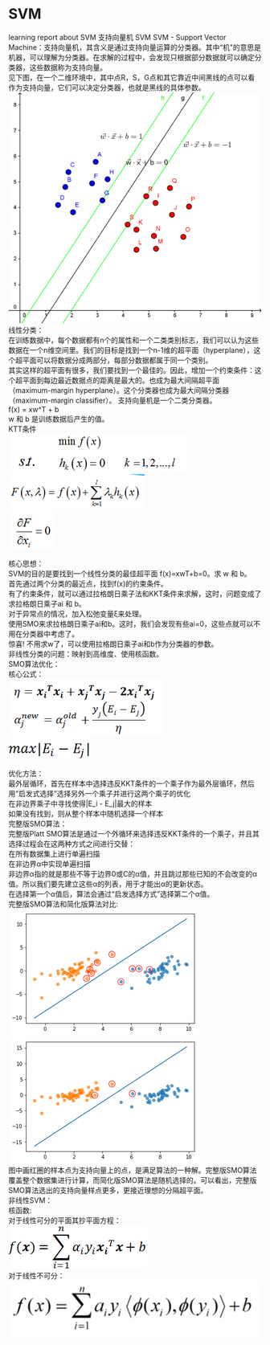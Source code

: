 # SVM
learning report about SVM
支持向量机
SVM
SVM - Support Vector Machine：支持向量机，其含义是通过支持向量运算的分类器。其中“机”的意思是机器，可以理解为分类器。在求解的过程中，会发现只根据部分数据就可以确定分类器，这些数据称为支持向量。
</br>
见下图，在一个二维环境中，其中点R，S，G点和其它靠近中间黑线的点可以看作为支持向量，它们可以决定分类器，也就是黑线的具体参数。
</br>
![image](https://github.com/fuxiyu399/SVM/blob/master/a.png)
线性分类：
</br>
在训练数据中，每个数据都有n个的属性和一个二类类别标志，我们可以认为这些数据在一个n维空间里。我们的目标是找到一个n-1维的超平面（hyperplane），这个超平面可以将数据分成两部分，每部分数据都属于同一个类别。
</br>
其实这样的超平面有很多，我们要找到一个最佳的。因此，增加一个约束条件：这个超平面到每边最近数据点的距离是最大的。也成为最大间隔超平面（maximum-margin hyperplane）。这个分类器也成为最大间隔分类器（maximum-margin classifier）。
支持向量机是一个二类分类器。
</br>
f(x) = xw^T + b
</br>
w 和 b 是训练数据后产生的值。
</br>
KTT条件
</br>
 ![image](https://github.com/fuxiyu399/SVM/blob/master/b.png)
 </br>
 ![image](https://github.com/fuxiyu399/SVM/blob/master/c.png)
 </br>
 ![image](https://github.com/fuxiyu399/SVM/blob/master/d.png)
 </br>
 
核心思想：
</br>
SVM的目的是要找到一个线性分类的最佳超平面 f(x)=xwT+b=0。求 w 和 b。
</br>
首先通过两个分类的最近点，找到f(x)的约束条件。
</br>
有了约束条件，就可以通过拉格朗日乘子法和KKT条件来求解，这时，问题变成了求拉格朗日乘子ai 和 b。
</br>
对于异常点的情况，加入松弛变量ξ来处理。
</br>
使用SMO来求拉格朗日乘子ai和b。这时，我们会发现有些ai=0，这些点就可以不用在分类器中考虑了。
</br>
惊喜! 不用求w了，可以使用拉格朗日乘子ai和b作为分类器的参数。
</br>
非线性分类的问题：映射到高维度、使用核函数。
</br>
SMO算法优化：
</br>
核心公式：
</br>
![image](https://github.com/fuxiyu399/SVM/blob/master/20171004151936130.png)
</br>
 ![image](https://github.com/fuxiyu399/SVM/blob/master/e.png)
 </br>
 
优化方法：
</br>
最外层循环，首先在样本中选择违反KKT条件的一个乘子作为最外层循环，然后用”启发式选择”选择另外一个乘子并进行这两个乘子的优化
</br>
在非边界乘子中寻找使得|E_i - E_j|最大的样本
</br>
如果没有找到，则从整个样本中随机选择一个样本
</br>
完整版SMO算法：
</br>
完整版Platt SMO算法是通过一个外循环来选择违反KKT条件的一个乘子，并且其选择过程会在这两种方式之间进行交替：
</br>
在所有数据集上进行单遍扫描
</br>
在非边界α中实现单遍扫描
</br>
非边界α指的就是那些不等于边界0或C的α值，并且跳过那些已知的不会改变的α值。所以我们要先建立这些α的列表，用于才能出α的更新状态。
</br>
在选择第一个α值后，算法会通过“启发选择方式”选择第二个α值。
</br>
完整版SMO算法和简化版算法对比:
</br>
  ![image](https://github.com/fuxiyu399/SVM/blob/master/f.png)
  </br>
  ![image](https://github.com/fuxiyu399/SVM/blob/master/g.png)
  </br>
图中画红圈的样本点为支持向量上的点，是满足算法的一种解。完整版SMO算法覆盖整个数据集进行计算，而简化版SMO算法是随机选择的。可以看出，完整版SMO算法选出的支持向量样点更多，更接近理想的分隔超平面。
</br>
非线性SVM：
</br>
核函数:
</br>
对于线性可分的平面其抄平面方程：
</br>
 ![image](https://github.com/fuxiyu399/SVM/blob/master/h.png)
 </br>
对于线性不可分：
</br>
 ![image](https://github.com/fuxiyu399/SVM/blob/master/j.png)

